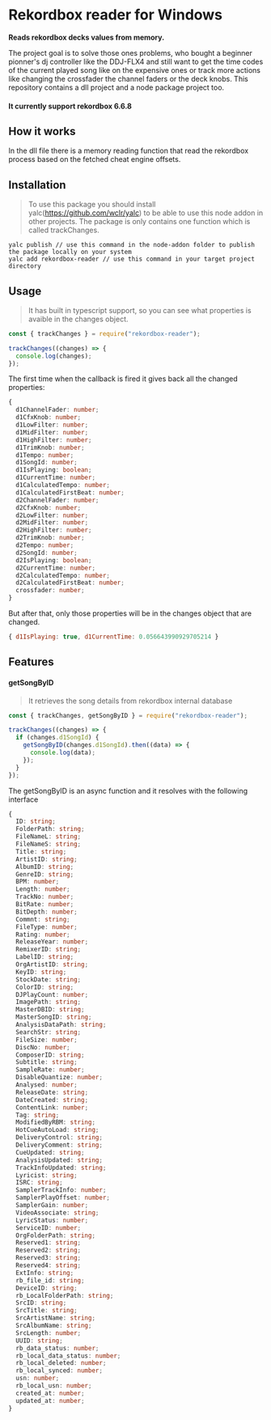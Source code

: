 # Rekordbox reader for Windows

**Reads rekordbox decks values from memory.**

The project goal is to solve those ones problems, who bought a beginner pionner's dj controller like the DDJ-FLX4 and still want to get the time codes of the current played song like on the expensive ones or track more actions like changing the crossfader the channel faders or the deck knobs.
This repository contains a dll project and a node package project too.

#### It currently support rekordbox 6.6.8

## How it works

In the dll file there is a memory reading function that read the rekordbox process based on the fetched cheat engine offsets.

## Installation

> To use this package you should install yalc(https://github.com/wclr/yalc) to be able to use this node addon in other projects.
> The package is only contains one function which is called trackChanges.

```
yalc publish // use this command in the node-addon folder to publish the package locally on your system
yalc add rekordbox-reader // use this command in your target project directory
```

## Usage

> It has built in typescript support, so you can see what properties is avaible in the changes object.

```js
const { trackChanges } = require("rekordbox-reader");

trackChanges((changes) => {
  console.log(changes);
});
```

The first time when the callback is fired it gives back all the changed properties:

```ts
{
  d1ChannelFader: number;
  d1CfxKnob: number;
  d1LowFilter: number;
  d1MidFilter: number;
  d1HighFilter: number;
  d1TrimKnob: number;
  d1Tempo: number;
  d1SongId: number;
  d1IsPlaying: boolean;
  d1CurrentTime: number;
  d1CalculatedTempo: number;
  d1CalculatedFirstBeat: number;
  d2ChannelFader: number;
  d2CfxKnob: number;
  d2LowFilter: number;
  d2MidFilter: number;
  d2HighFilter: number;
  d2TrimKnob: number;
  d2Tempo: number;
  d2SongId: number;
  d2IsPlaying: boolean;
  d2CurrentTime: number;
  d2CalculatedTempo: number;
  d2CalculatedFirstBeat: number;
  crossfader: number;
}
```

But after that, only those properties will be in the changes object that are changed.

```js
{ d1IsPlaying: true, d1CurrentTime: 0.056643990929705214 }
```

## Features

#### getSongByID

> It retrieves the song details from rekordbox internal database

```js
const { trackChanges, getSongByID } = require("rekordbox-reader");

trackChanges((changes) => {
  if (changes.d1SongId) {
    getSongByID(changes.d1SongId).then((data) => {
      console.log(data);
    });
  }
});
```

The getSongByID is an async function and it resolves with the following interface

```ts
{
  ID: string;
  FolderPath: string;
  FileNameL: string;
  FileNameS: string;
  Title: string;
  ArtistID: string;
  AlbumID: string;
  GenreID: string;
  BPM: number;
  Length: number;
  TrackNo: number;
  BitRate: number;
  BitDepth: number;
  Commnt: string;
  FileType: number;
  Rating: number;
  ReleaseYear: number;
  RemixerID: string;
  LabelID: string;
  OrgArtistID: string;
  KeyID: string;
  StockDate: string;
  ColorID: string;
  DJPlayCount: number;
  ImagePath: string;
  MasterDBID: string;
  MasterSongID: string;
  AnalysisDataPath: string;
  SearchStr: string;
  FileSize: number;
  DiscNo: number;
  ComposerID: string;
  Subtitle: string;
  SampleRate: number;
  DisableQuantize: number;
  Analysed: number;
  ReleaseDate: string;
  DateCreated: string;
  ContentLink: number;
  Tag: string;
  ModifiedByRBM: string;
  HotCueAutoLoad: string;
  DeliveryControl: string;
  DeliveryComment: string;
  CueUpdated: string;
  AnalysisUpdated: string;
  TrackInfoUpdated: string;
  Lyricist: string;
  ISRC: string;
  SamplerTrackInfo: number;
  SamplerPlayOffset: number;
  SamplerGain: number;
  VideoAssociate: string;
  LyricStatus: number;
  ServiceID: number;
  OrgFolderPath: string;
  Reserved1: string;
  Reserved2: string;
  Reserved3: string;
  Reserved4: string;
  ExtInfo: string;
  rb_file_id: string;
  DeviceID: string;
  rb_LocalFolderPath: string;
  SrcID: string;
  SrcTitle: string;
  SrcArtistName: string;
  SrcAlbumName: string;
  SrcLength: number;
  UUID: string;
  rb_data_status: number;
  rb_local_data_status: number;
  rb_local_deleted: number;
  rb_local_synced: number;
  usn: number;
  rb_local_usn: number;
  created_at: number;
  updated_at: number;
}
```
